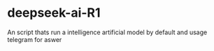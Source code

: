 # deepseek-ai-R1
An script thats run a intelligence artificial model by default and usage telegram for aswer
